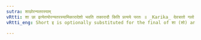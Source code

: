 ```yaml
---
sutra: शाछोरन्यतरस्याम्
vRtti: शा छा इत्येतयोरन्यतरस्यामिकारादेशो भवति तकारादौ किति प्रत्यये परतः ॥ _Karika_ देवत्रातो गलो ग्राह इति योगे च सद्विधिः । मिथस्ते न विभाष्यन्ते गवाक्षः संशितव्रतः ॥
vRtti_eng: Short इ is optionally substituted for the final of शा (शो) and छा (छो), before an affix beginning with त् and having an indicatory क ॥

---
```

